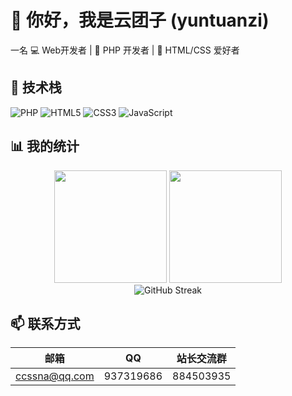 # 👋 你好，我是云团子 (yuntuanzi)

一名
💻 Web开发者 | 🐘 PHP 开发者 | 🎨 HTML/CSS 爱好者

## 🚀 技术栈

![PHP](https://img.shields.io/badge/PHP-777BB4?style=for-the-badge&logo=php&logoColor=white)
![HTML5](https://img.shields.io/badge/HTML5-E34F26?style=for-the-badge&logo=html5&logoColor=white)
![CSS3](https://img.shields.io/badge/CSS3-1572B6?style=for-the-badge&logo=css3&logoColor=white)
![JavaScript](https://img.shields.io/badge/JavaScript-F7DF1E?style=for-the-badge&logo=javascript&logoColor=black)

## 📊 我的统计

<div align="center">
  <img height="180em" src="https://github-readme-stats.vercel.app/api?username=yuntuanzi&show_icons=true&theme=radical&include_all_commits=true&count_private=true"/>
  <img height="180em" src="https://github-readme-stats.vercel.app/api/top-langs/?username=yuntuanzi&layout=compact&langs_count=7&theme=radical"/>
</div>

<div align="center">
  <img src="https://github-readme-streak-stats.herokuapp.com/?user=yuntuanzi&theme=radical" alt="GitHub Streak" />
</div>

## 📫 联系方式

| 邮箱 | QQ | 站长交流群 |
|------|----|------------|
| ccssna@qq.com | 937319686 | 884503935 |

